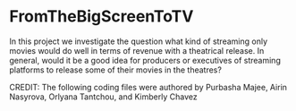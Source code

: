 # FromTheBigScreenToTV
In this project we investigate the question what kind of streaming only movies would do well in terms of revenue with a theatrical release. In general, would it be a good idea for producers or executives of streaming platforms to release some of their movies in the theatres?

CREDIT: The following coding files were authored by Purbasha Majee, Airin Nasyrova, Orlyana Tantchou, and Kimberly Chavez
